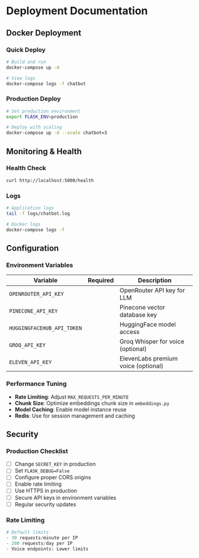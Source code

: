 # Deployment Documentation

## Docker Deployment

### Quick Deploy
```bash
# Build and run
docker-compose up -d

# View logs
docker-compose logs -f chatbot
```

### Production Deploy
```bash
# Set production environment
export FLASK_ENV=production

# Deploy with scaling
docker-compose up -d --scale chatbot=3
```

## Monitoring & Health

### Health Check
```bash
curl http://localhost:5000/health
```

### Logs
```bash
# Application logs
tail -f logs/chatbot.log

# Docker logs
docker-compose logs -f
```

## Configuration

### Environment Variables
| Variable | Required | Description |
|----------|----------|-------------|
| `OPENROUTER_API_KEY` | | OpenRouter API key for LLM |
| `PINECONE_API_KEY` | | Pinecone vector database key |
| `HUGGINGFACEHUB_API_TOKEN` | | HuggingFace model access |
| `GROQ_API_KEY` | | Groq Whisper for voice (optional) |
| `ELEVEN_API_KEY` | | ElevenLabs premium voice (optional) |

### Performance Tuning
- **Rate Limiting**: Adjust `MAX_REQUESTS_PER_MINUTE`
- **Chunk Size**: Optimize embeddings chunk size in `embeddings.py`
- **Model Caching**: Enable model instance reuse
- **Redis**: Use for session management and caching

## Security

### Production Checklist
- [ ] Change `SECRET_KEY` in production
- [ ] Set `FLASK_DEBUG=False`
- [ ] Configure proper CORS origins
- [ ] Enable rate limiting
- [ ] Use HTTPS in production
- [ ] Secure API keys in environment variables
- [ ] Regular security updates

### Rate Limiting
```python
# Default limits
- 30 requests/minute per IP
- 200 requests/day per IP
- Voice endpoints: Lower limits